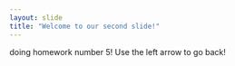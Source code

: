 ```yaml
---
layout: slide
title: "Welcome to our second slide!"
---
```

doing homework number 5!
Use the left arrow to go back!